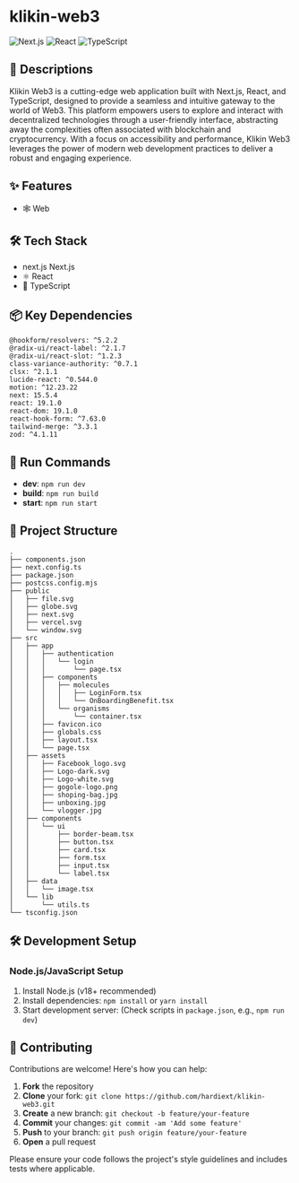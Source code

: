 # klikin-web3

![Next.js](https://img.shields.io/badge/-Next.js-blue?logo=nextjs&logoColor=white) ![React](https://img.shields.io/badge/-React-blue?logo=react&logoColor=white) ![TypeScript](https://img.shields.io/badge/-TypeScript-blue?logo=typescript&logoColor=white)

## 📝 Descriptions

Klikin Web3 is a cutting-edge web application built with Next.js, React, and TypeScript, designed to provide a seamless and intuitive gateway to the world of Web3. This platform empowers users to explore and interact with decentralized technologies through a user-friendly interface, abstracting away the complexities often associated with blockchain and cryptocurrency. With a focus on accessibility and performance, Klikin Web3 leverages the power of modern web development practices to deliver a robust and engaging experience.

## ✨ Features

- 🕸️ Web


## 🛠️ Tech Stack

- next.js Next.js
- ⚛️ React
- 📜 TypeScript


## 📦 Key Dependencies

```
@hookform/resolvers: ^5.2.2
@radix-ui/react-label: ^2.1.7
@radix-ui/react-slot: ^1.2.3
class-variance-authority: ^0.7.1
clsx: ^2.1.1
lucide-react: ^0.544.0
motion: ^12.23.22
next: 15.5.4
react: 19.1.0
react-dom: 19.1.0
react-hook-form: ^7.63.0
tailwind-merge: ^3.3.1
zod: ^4.1.11
```

## 🚀 Run Commands

- **dev**: `npm run dev`
- **build**: `npm run build`
- **start**: `npm run start`


## 📁 Project Structure

```
.
├── components.json
├── next.config.ts
├── package.json
├── postcss.config.mjs
├── public
│   ├── file.svg
│   ├── globe.svg
│   ├── next.svg
│   ├── vercel.svg
│   └── window.svg
├── src
│   ├── app
│   │   ├── authentication
│   │   │   └── login
│   │   │       └── page.tsx
│   │   ├── components
│   │   │   ├── molecules
│   │   │   │   ├── LoginForm.tsx
│   │   │   │   └── OnBoardingBenefit.tsx
│   │   │   └── organisms
│   │   │       └── container.tsx
│   │   ├── favicon.ico
│   │   ├── globals.css
│   │   ├── layout.tsx
│   │   └── page.tsx
│   ├── assets
│   │   ├── Facebook_logo.svg
│   │   ├── Logo-dark.svg
│   │   ├── Logo-white.svg
│   │   ├── gogole-logo.png
│   │   ├── shoping-bag.jpg
│   │   ├── unboxing.jpg
│   │   └── vlogger.jpg
│   ├── components
│   │   └── ui
│   │       ├── border-beam.tsx
│   │       ├── button.tsx
│   │       ├── card.tsx
│   │       ├── form.tsx
│   │       ├── input.tsx
│   │       └── label.tsx
│   ├── data
│   │   └── image.tsx
│   └── lib
│       └── utils.ts
└── tsconfig.json
```

## 🛠️ Development Setup

### Node.js/JavaScript Setup
1. Install Node.js (v18+ recommended)
2. Install dependencies: `npm install` or `yarn install`
3. Start development server: (Check scripts in `package.json`, e.g., `npm run dev`)


## 👥 Contributing

Contributions are welcome! Here's how you can help:

1. **Fork** the repository
2. **Clone** your fork: `git clone https://github.com/hardiext/klikin-web3.git`
3. **Create** a new branch: `git checkout -b feature/your-feature`
4. **Commit** your changes: `git commit -am 'Add some feature'`
5. **Push** to your branch: `git push origin feature/your-feature`
6. **Open** a pull request

Please ensure your code follows the project's style guidelines and includes tests where applicable.

